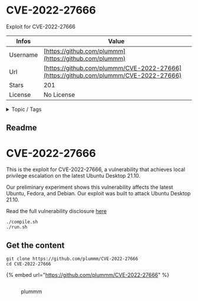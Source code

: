 # CVE-2022-27666

Exploit for CVE-2022-27666

| Infos    | Value                                                              |
| -------- | -------------------------------------------------------------------|
| Username | [https://github.com/plummm](https://github.com/plummm) |
| Url      | [https://github.com/plummm/CVE-2022-27666](https://github.com/plummm/CVE-2022-27666)                                               |
| Stars    | 201                                                          |
| License  | No License                                                        |

<details>

<summary>Topic / Tags</summary>



</details>

## Readme

# CVE-2022-27666

This is the exploit for CVE-2022-27666, a vulnerability that achieves local privilege escalation on the latest Ubuntu Desktop 21.10. 

Our preliminary experiment shows this vulnerability affects the latest Ubuntu, Fedora, and Debian. Our exploit was built to attack Ubuntu Desktop 21.10.

Read the full vulnerability disclosure [here](https://etenal.me/archives/1825)

```
./compile.sh
./run.sh
```



## Get the content

```
git clone https://github.com/plummm/CVE-2022-27666
cd CVE-2022-27666
```

{% embed url="https://github.com/plummm/CVE-2022-27666" %}

<figure><img src="https://avatars.githubusercontent.com/u/15259042?v=4" alt=""><figcaption><p>plummm</p></figcaption></figure>
